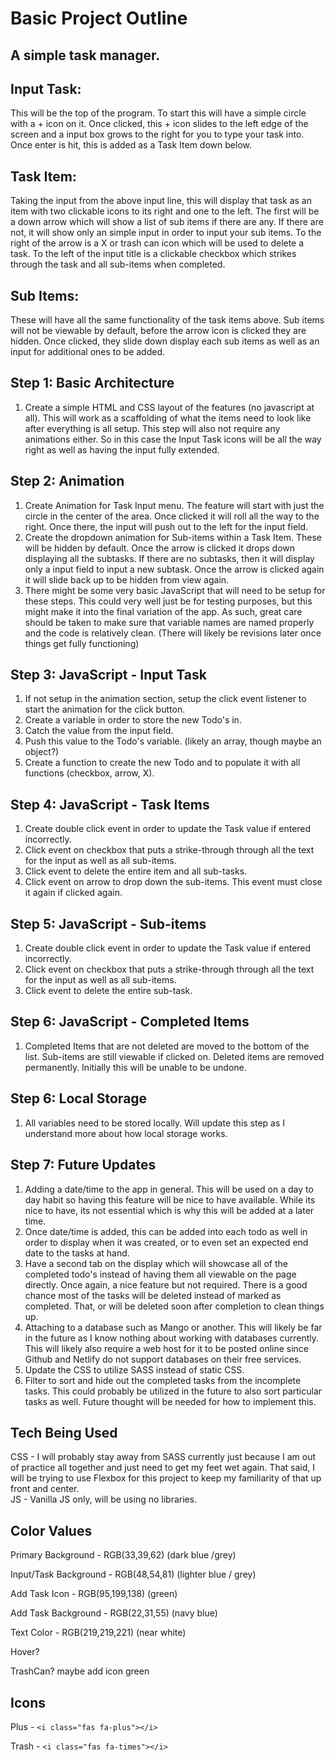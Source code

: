 # Basic Project Outline

## A simple task manager.

## Input Task:
This will be the top of the program. To start this will have a simple circle with a + icon on it. 
Once clicked, this + icon slides to the left edge of the screen and a input box grows to the right for you to 
type your task into. Once enter is hit, this is added as a Task Item down below.


## Task Item:
Taking the input from the above input line, this will display that task as an item with two clickable
icons to its right and one to the left. The first will be a down arrow which will show a list of sub items if there are any. If 
there are not, it will show only an simple input in order to input your sub items. To the right of the arrow is a X or trash can 
icon which will be used to delete a task. To the left of the input title is a clickable checkbox which strikes through the task
and all sub-items when completed.


## Sub Items: 
These will have all the same functionality of the task items above. Sub items will not be viewable 
by default, before the arrow icon is clicked they are hidden. Once clicked, they slide down display each sub items as well as an
input for additional ones to be added.


## Step 1: Basic Architecture
1. Create a simple HTML and CSS layout of the features (no javascript at all). This will work as a scaffolding of what the items
need to look like after everything is all setup. This step will also not require any animations either. So in this case the Input
Task icons will be all the way right as well as having the input fully extended.


## Step 2: Animation
1. Create Animation for Task Input menu. The feature will start with just the circle in the center of the area. Once clicked it will
roll all the way to the right. Once there, the input will push out to the left for the input field. 
2. Create the dropdown animation for Sub-items within a Task Item. These will be hidden by default. Once the arrow is clicked it drops
down displaying all the subtasks. If there are no subtasks, then it will display only a input field to input a new subtask. Once the
arrow is clicked again it will slide back up to be hidden from view again.
3. There might be some very basic JavaScript that will need to be setup for these steps. This could very well just be for testing purposes,
but this might make it into the final variation of the app. As such, great care should be taken to make sure that variable names are named 
properly and the code is relatively clean. (There will likely be revisions later once things get fully functioning)


## Step 3: JavaScript - Input Task
1. If not setup in the animation section, setup the click event listener to start the animation for the click button.
2. Create a variable in order to store the new Todo's in.
3. Catch the value from the input field.
4. Push this value to the Todo's variable. (likely an array, though maybe an object?)
5. Create a function to create the new Todo and to populate it with all functions (checkbox, arrow, X).



## Step 4: JavaScript - Task Items
1. Create double click event in order to update the Task value if entered incorrectly.
2. Click event on checkbox that puts a strike-through through all the text for the input as well as all sub-items.
3. Click event to delete the entire item and all sub-tasks.
4. Click event on arrow to drop down the sub-items. This event must close it again if clicked again.



## Step 5: JavaScript - Sub-items
1. Create double click event in order to update the Task value if entered incorrectly.
2. Click event on checkbox that puts a strike-through through all the text for the input as well as all sub-items.
3. Click event to delete the entire sub-task.



## Step 6: JavaScript - Completed Items
1. Completed Items that are not deleted are moved to the bottom of the list. Sub-items are still viewable if clicked on. Deleted items are
removed permanently. Initially this will be unable to be undone.



## Step 6: Local Storage
1. All variables need to be stored locally. Will update this step as I understand more about how local storage works.



## Step 7: Future Updates
1. Adding a date/time to the app in general. This will be used on a day to day habit so having this feature will be nice to have available.
While its nice to have, its not essential which is why this will be added at a later time.
2. Once date/time is added, this can be added into each todo as well in order to display when it was created, or to even set an expected
end date to the tasks at hand. 
3. Have a second tab on the display which will showcase all of the completed todo's instead of having them all viewable on the page directly.
Once again, a nice feature but not required. There is a good chance most of the tasks will be deleted instead of marked as completed.
That, or will be deleted soon after completion to clean things up.
4. Attaching to a database such as Mango or another. This will likely be far in the future as I know nothing about working with
databases currently. This will likely also require a web host for it to be posted online since Github and Netlify do not support
databases on their free services.
5. Update the CSS to utilize SASS instead of static CSS. 
6. Filter to sort and hide out the completed tasks from the incomplete tasks. This could probably be utilized in the future to also sort
particular tasks as well. Future thought will be needed for how to 
implement this.  


## Tech Being Used
CSS - I will probably stay away from SASS currently just because I am out of practice all together and just need to get my feet wet again.
That said, I will be trying to use Flexbox for this project to keep my familiarity of that up front and center.<br>
JS - Vanilla JS only, will be using no libraries.

## Color Values
Primary Background - RGB(33,39,62) (dark blue /grey)

Input/Task Background - RGB(48,54,81) (lighter blue / grey)

Add Task Icon - RGB(95,199,138) (green)

Add Task Background - RGB(22,31,55) (navy blue)

Text Color - RGB(219,219,221) (near white)

Hover?

TrashCan? maybe add icon green


## Icons
Plus - `<i class="fas fa-plus"></i>` 

Trash - `<i class="fas fa-times"></i>`



